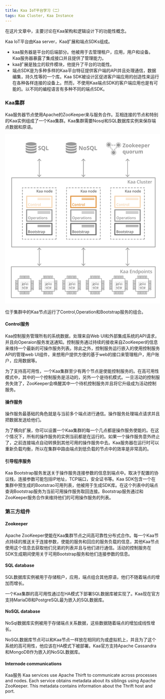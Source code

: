 ```yaml
---
title: Kaa IoT平台学习（二） 
tags: Kaa Cluster, Kaa Instance
---
```


在这片文章中，主要讨论在Kaa架构和逻辑设计下的功能性概念。

Kaa IoT平台由Kaa server，Kaa扩展和端点SDKs组成。

 - kaa服务器是平台的后端部分。他被用于去管理租户，应用，用户和设备。Kaa服务器暴露了集成接口并且提供了管理能力。
 - kaa扩展是独立的软件模块，他提升了平台的功能性。
 - 端点SDK是为多种多样的Kaa平台特征提供客户端的API并且处理通信，数据编集，持久性等的一个库。Kaa SDK被设计区促进客户端应用的创造性来运行在各种各样连接的设备上。然而，不使用Kaa端点SDK的客户端应用也是有可能的。以不同的编程语言有多种不同的端点SDK。

### Kaa集群

Kaa服务器节点使用Apache的ZooKeeper来与服务合作。互相连接的节点和特别的Kaa实例组成了一个Kaa集群。Kaa集群需要Nosql和SQL数据库实例来保存端点数据和原语。

![enter description here][1]


  [1]: ./images/high-level-architecture.png "high-level-architecture"
  
 位于集群中的Kaa节点运行了Control,Operation和Bootstrap服务的组合。

#### Control服务

Kaa控制服务管理所有的系统数据，处理来自Web UI和外部集成系统的API请求，并且向Operaion服务发送通知。控制服务通过持续的接收来自ZooKeeper的信息来维持一个最新的可操作服务列表。除此之外，控制服务运行嵌入的使用控制服务API的管理web UI组件，来想用户提供方便的基于web的接口来管理租户，用户账户，应用数据等。

为了支持高可用性，一个Kaa集群至少有两个节点是使能控制服务的。在高可用性模式中，其中的一个控制服务是活动的，另外一个是待机模式。一旦活动的控制服务失效了，ZooKeeper会唤醒其中一个待机控制服务并且将它升级成为活动控制服务。

#### 操作服务

操作服务最基础的角色就是与当前多个端点进行通信。操作服务处理端点请求并且把数据发送给他们。

为了横向扩展，你可以设置一个Kaa集群的每一个几点都是操作服务使能的。在这个情况下，所有的操作服务的实例当前都是在运行的。如果一个操作服务意外终止了，之前连接端点自动转换到其他可用的操作服务中去。Kaa服务器在运行时可以重新负载均衡，所以在集群中路由端点到低负载的节点中的效率是非常高的。

#### 引导程序服务

Kaa Bootstrap服务发送关于操作服务连接参数的信息到端点中。取决于配置的协议栈，连接参数可能包括IP地址，TCP端口，安全证书等。Kaa SDK包含一个在集群中预生成的Bootstrao可用列表，他被用于生成SDK库。在这个列表中的端点查询Bootstrap服务为当前可用操作服务取回连接。Bootstrap服务通过和ZooKeeper服务合作来维持他们的可用操作服务的列表。

### 第三方组件

#### Zookeeper

Apache ZooKeeper使能在Kaa集群节点之间高可靠性分布式合作。每一个Kaa节点持续的推送关于连接参数，使能的服务和回应的服务负载的信息，其他Kaa节点使用这个信息去获取他们兄弟的列表并且与他们进行通信。活动的控制服务在SDK生成期间使用关于可用Bootstrap服务和他们连接参数的信息。

#### SQL database

SQL数据库实例被用于存储租户，应用，端点组合其他原语，他们不随着端点的增加而增长。


一个Kaa集群的高可用性通过在HA模式下部署SQL数据库被实现了。Kaa现在官方支持MariaDB和PostgreSQL最为嵌入的SQL数据库。

#### NoSQL database

NoSql数据库实例被用于存储端点关系数据，这些数据随着端点的增加成线性增长。

NoSQL数据库节点可以和Kaa节点一样放在相同的为或虚拟机上，并且为了这个系统的高可用性，他应该在HA模式下被部署。Kaa官方支持Apache Cassandra和MongoDB作为嵌入的NoSQL数据库。

#### Internode communications

Kaa服务
Kaa services use Apache Thirft to communicate across processes and nodes. Each service obtains metadata about its siblings using Apache ZooKeeper. This metadata contains information about the Thrift host and port.